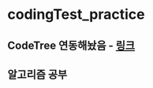 # codingTest_practice
## CodeTree 연동해놨음 - [링크](https://github.com/talCSHN/codingTest_practice/tree/main/Codetree)

## 알고리즘 공부